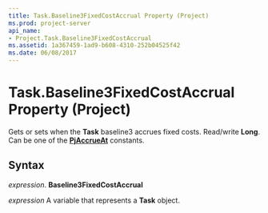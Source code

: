 ```yaml
---
title: Task.Baseline3FixedCostAccrual Property (Project)
ms.prod: project-server
api_name:
- Project.Task.Baseline3FixedCostAccrual
ms.assetid: 1a367459-1ad9-b608-4310-252b04525f42
ms.date: 06/08/2017
---
```



# Task.Baseline3FixedCostAccrual Property (Project)

Gets or sets when the **Task** baseline3 accrues fixed costs. Read/write **Long**. Can be one of the **[PjAccrueAt](pjaccrueat-enumeration-project.md)** constants.


## Syntax

 _expression_. **Baseline3FixedCostAccrual**

 _expression_ A variable that represents a **Task** object.


